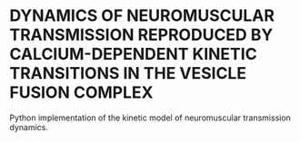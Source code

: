 # DYNAMICS OF NEUROMUSCULAR TRANSMISSION REPRODUCED BY CALCIUM-DEPENDENT KINETIC TRANSITIONS IN THE VESICLE FUSION COMPLEX
Python implementation of the kinetic model of neuromuscular transmission dynamics.
